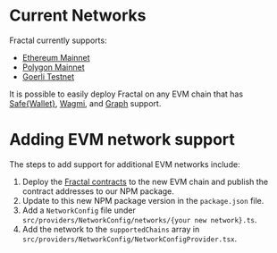# Current Networks

Fractal currently supports:

- [Ethereum Mainnet](https://ethereum.org)
- [Polygon Mainnet](https://polygon.technology/)
- [Goerli Testnet](https://goerli.net/)

It is possible to easily deploy Fractal on any EVM chain that has [Safe{Wallet}](https://safe.global/wallet), [Wagmi](https://www.npmjs.com/package/@wagmi/chains), and [Graph](https://thegraph.com) support.

# Adding EVM network support

The steps to add support for additional EVM networks include:

1. Deploy the [Fractal contracts](https://github.com/decent-dao/fractal-contracts) to the new EVM chain and publish the contract addresses to our NPM package.
2. Update to this new NPM package version in the `package.json` file.
3. Add a `NetworkConfig` file under `src/providers/NetworkConfig/networks/{your new network}.ts`.
4. Add the network to the `supportedChains` array in `src/providers/NetworkConfig/NetworkConfigProvider.tsx`.